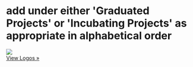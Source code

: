 # add under either 'Graduated Projects' or 'Incubating Projects' as appropriate in alphabetical order

<a href="projects/<project name>">
<div class="outer-wrapper">
<div class="imagesquare"><div class="imagecontainer"><img src="projects/<project name>/horizontal/color/<project name>-horizontal-color.svg"></div><div class="imagesquarecta">View Logos »</div></div>
</div>
</a>
